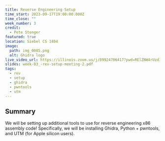 ```yaml
---
title: Reverse Engineering Setup
time_start: 2023-09-17T19:00:00.000Z
time_close: ""
week_number: 3
credit:
  - Pete Stenger
featured: true
location: Siebel CS 1404
image:
  path: img_0085.png
  alt: Ghidra logo
live_video_url: https://illinois.zoom.us/j/89924706417?pwd=RElZNW4rUzd3aUNlOVdHbG96TDA1QT09
slides: week-03_-rev-setup-meeting-2.pdf
tags:
  - rev
  - setup
  - ghidra
  - pwntools
  - utm
---
```

## S﻿ummary

W﻿e will be setting up additional tools to use for reverse engineering x86 assembly code! Specifically, we will be installing Ghidra, Python + pwntools, and UTM (for Apple silicon users).